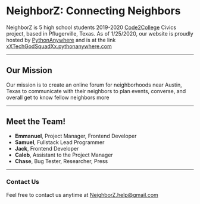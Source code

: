 # NeighborZ: Connecting Neighbors

NeighborZ is 5 high school students 2019-2020 [Code2College](https://code2college.org/) Civics project, based in Pflugerville, Texas. As of 1/25/2020, our website is proudly hosted by [PythonAnywhere](https://pythonanywhere.com) and is at the link [xXTechGodSquadXx.pythonanywhere.com](https://xXTechGodSquadXx.pythonanywhere.com)

---

## Our Mission

Our mission is to create an online forum for neighborhoods near Austin, Texas to communicate with their neighbors to plan events, converse, and overall get to know fellow neighbors more

---

## Meet the Team!

-   **Emmanuel**, Project Manager, Frontend Developer
-   **Samuel**, Fullstack Lead Programmer
-   **Jack**, Frontend Developer
-   **Caleb**, Assistant to the Project Manager
-   **Chase**, Bug Tester, Researcher, Press

---

### Contact Us

Feel free to contact us anytime at [NeighborZ.help@gmail.com](mailto:neighborz.help@gmail.com)
